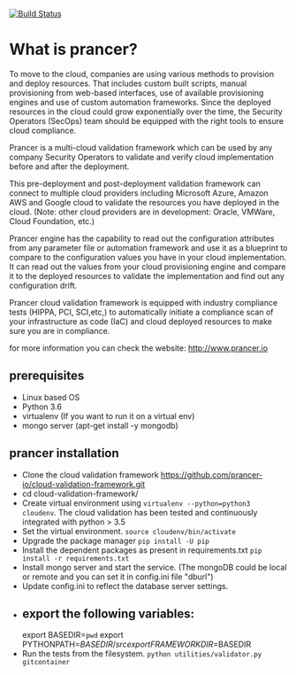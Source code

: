 [![Build Status](https://ebizframework.visualstudio.com/whitekite/_apis/build/status/github-ci-pipeline?branchName=master)](https://ebizframework.visualstudio.com/whitekite/_build/latest?definitionId=8&branchName=master)

# What is prancer?

To move to the cloud, companies are using various methods to provision and deploy resources. That includes custom built scripts, manual provisioning from web-based interfaces, use of available provisioning engines and use of custom automation frameworks. Since the deployed resources in the cloud could grow exponentially over the time, the Security Operators (SecOps) team should be equipped with the right tools to ensure cloud compliance.

Prancer is a multi-cloud validation framework which can be used by any company Security Operators to validate and verify cloud implementation before and after the deployment.

This pre-deployment and post-deployment validation framework can connect to multiple cloud providers including Microsoft Azure, Amazon AWS and Google cloud to validate the resources you have deployed in the cloud. (Note: other cloud providers are in development: Oracle, VMWare, Cloud Foundation, etc.)

Prancer engine has the capability to read out the configuration attributes from any parameter file or automation framework and use it as a blueprint to compare to the configuration values you have in your cloud implementation. It can read out the values from your cloud provisioning engine and compare it to the deployed resources to validate the implementation and find out any configuration drift.

Prancer cloud validation framework is equipped with industry compliance tests (HIPPA, PCI, SCI,etc,) to automatically initiate a compliance scan of your infrastructure as code (IaC) and cloud deployed resources to make sure you are in compliance.

for more information you can check the website: http://www.prancer.io

## prerequisites
- Linux based OS
- Python 3.6
- virtualenv (If you want to run it on a virtual env)
- mongo server (apt-get install -y mongodb)

## prancer installation
- Clone the cloud validation framework https://github.com/prancer-io/cloud-validation-framework.git
- cd cloud-validation-framework/
- Create virtual environment using `virtualenv --python=python3 cloudenv`. The cloud validation has been tested and continuously integrated with python > 3.5
- Set the virtual environment. `source cloudenv/bin/activate`
- Upgrade the package manager `pip install -U pip`
- Install the dependent packages as present in requirements.txt `pip install -r requirements.txt`
- Install mongo server and start the service. (The mongoDB could be local or remote and you can set it in config.ini file "dburl")
- Update config.ini to reflect the database server settings.
- export the following variables:
  ---------------------------------------
  export BASEDIR=`pwd`
  export PYTHONPATH=$BASEDIR/src
  export FRAMEWORKDIR=$BASEDIR
- Run the tests from the filesystem. `python utilities/validator.py gitcontainer`
